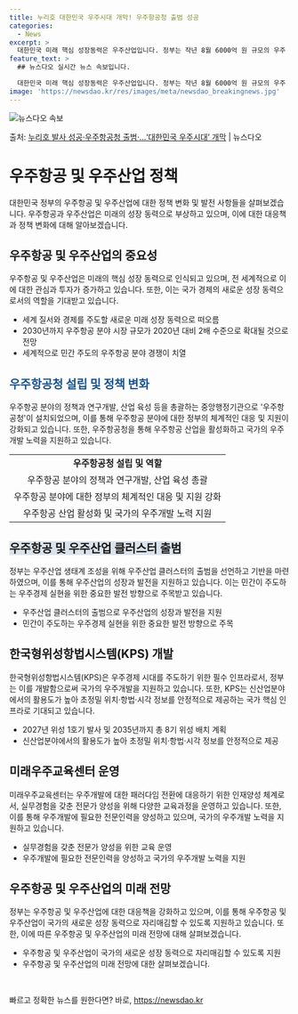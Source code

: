 ```yaml
---
title: 누리호 대한민국 우주시대 개막! 우주항공청 출범 성공
categories:
  - News
excerpt: >
  대한민국 미래 핵심 성장동력은 우주산업입니다. 정부는 작년 8월 6000억 원 규모의 우주 산업 클러스터 삼…
feature_text: >
  ## 뉴스다오 실시간 뉴스 속보입니다.

  대한민국 미래 핵심 성장동력은 우주산업입니다. 정부는 작년 8월 6000억 원 규모의 우주 산업 클러스터 삼…
image: 'https://newsdao.kr/res/images/meta/newsdao_breakingnews.jpg'
---
```


![뉴스다오 속보](https://newsdao.kr/res/images/meta/newsdao_breakingnews.jpg)

<p>출처: <a href="https://newsdao.kr/3769" rel="dofollow">누리호 발사 성공·우주항공청 출범·…‘대한민국 우주시대’ 개막</a> | 뉴스다오</p>

<h1>우주항공 및 우주산업 정책</h1>
<p data-ke-size="size16">대한민국 정부의 우주항공 및 우주산업에 대한 정책 변화 및 발전 사항들을 살펴보겠습니다. 우주항공과 우주산업은 미래의 성장 동력으로 부상하고 있으며, 이에 대한 대응책과 정책 변화에 대해 알아보겠습니다.</p>
<h2>우주항공 및 우주산업의 중요성</h2>
<p data-ke-size="size16">우주항공 및 우주산업은 미래의 핵심 성장 동력으로 인식되고 있으며, 전 세계적으로 이에 대한 관심과 투자가 증가하고 있습니다. 또한, 이는 국가 경제의 새로운 성장 동력으로서의 역할을 기대받고 있습니다.</p>
<ul>
	<li>세계 질서와 경제를 주도할 새로운 미래 성장 동력으로 떠오름</li>
	<li>2030년까지 우주항공 분야 시장 규모가 2020년 대비 2배 수준으로 확대될 것으로 전망</li>
	<li>세계적으로 민간 주도의 우주항공 분야 경쟁이 치열</li>
</ul>
<h2><b><span style="color: #1a5490;">우주항공청 설립 및 정책 변화</span></b></h2>
<p data-ke-size="size16">우주항공 분야의 정책과 연구개발, 산업 육성 등을 총괄하는 중앙행정기관으로 '우주항공청'이 설치되었으며, 이를 통해 우주항공 분야에 대한 정부의 체계적인 대응 및 지원이 강화되고 있습니다. 또한, 우주항공청을 통해 우주항공 산업을 활성화하고 국가의 우주개발 노력을 지원하고 있습니다.</p>
<table>
	<tr>
		<td style="text-align: center; height: 17px;"><b>우주항공청 설립 및 역할</b></td>
	</tr>
	<tr>
		<td style="text-align: center; height: 17px;">우주항공 분야의 정책과 연구개발, 산업 육성 총괄</td>
	</tr>
	<tr>
		<td style="text-align: center; height: 17px;">우주항공 분야에 대한 정부의 체계적인 대응 및 지원 강화</td>
	</tr>
	<tr>
		<td style="text-align: center; height: 17px;">우주항공 산업 활성화 및 국가의 우주개발 노력 지원</td>
	</tr>
</table>
<h2><b><span style="background-color: #21538527;">우주항공 및 우주산업 클러스터 출범</span></b></h2>
<p data-ke-size="size16">정부는 우주산업 생태계 조성을 위해 우주산업 클러스터의 출범을 선언하고 기반을 마련하였으며, 이를 통해 우주산업의 성장과 발전을 지원하고 있습니다. 이는 민간이 주도하는 우주경제 실현을 위한 중요한 발전 방향으로 주목받고 있습니다.</p>
<ul>
	<li>우주산업 클러스터의 출범으로 우주산업의 성장과 발전을 지원</li>
	<li>민간이 주도하는 우주경제 실현을 위한 중요한 발전 방향으로 주목</li>
</ul>
<h2>한국형위성항법시스템(KPS) 개발</h2>
<p data-ke-size="size16">한국형위성항법시스템(KPS)은 우주경제 시대를 주도하기 위한 필수 인프라로서, 정부는 이를 개발함으로써 국가의 우주개발을 지원하고 있습니다. 또한, KPS는 신산업분야에서의 활용도가 높아 초정밀 위치·항법·시각 정보를 안정적으로 제공하는 국가 핵심 인프라로 기대되고 있습니다.</p>
<ul>
	<li>2027년 위성 1호기 발사 및 2035년까지 총 8기 위성 배치 계획</li>
	<li>신산업분야에서의 활용도가 높아 초정밀 위치·항법·시각 정보를 안정적으로 제공</li>
</ul>
<h2>미래우주교육센터 운영</h2>
<p data-ke-size="size16">미래우주교육센터는 우주개발에 대한 패러다임 전환에 대응하기 위한 인재양성 체계로서, 실무경험을 갖춘 전문가 양성을 위해 다양한 교육과정을 운영하고 있습니다. 또한, 이를 통해 우주개발에 필요한 전문인력을 양성하고 있으며, 국가의 우주개발 노력을 지원하고 있습니다.</p>
<ul>
	<li>실무경험을 갖춘 전문가 양성을 위한 교육 운영</li>
	<li>우주개발에 필요한 전문인력을 양성하고 국가의 우주개발 노력을 지원</li>
</ul>
<h2>우주항공 및 우주산업의 미래 전망</h2>
<p data-ke-size="size16">정부는 우주항공 및 우주산업에 대한 대응책을 강화하고 있으며, 이를 통해 우주항공 및 우주산업이 국가의 새로운 성장 동력으로 자리매김할 수 있도록 지원하고 있습니다. 또한, 이에 따른 우주항공 및 우주산업의 미래 전망에 대해 살펴보겠습니다.</p>
<ul>
	<li>우주항공 및 우주산업이 국가의 새로운 성장 동력으로 자리매김할 수 있도록 지원</li>
	<li>우주항공 및 우주산업의 미래 전망에 대한 살펴보겠습니다.</li>
</ul>
<p data-ke-size="size16">&nbsp;</p> 

빠르고 정확한 뉴스를 원한다면? 바로, <a href="https://newsdao.kr" rel="dofollow">https://newsdao.kr</a>


